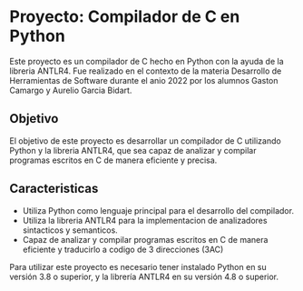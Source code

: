 # Proyecto: Compilador de C en Python

Este proyecto es un compilador de C hecho en Python con la ayuda de la libreria ANTLR4. Fue realizado en el contexto de la materia Desarrollo de Herramientas de Software durante el anio 2022 por los alumnos Gaston Camargo y Aurelio Garcia Bidart.

## Objetivo

El objetivo de este proyecto es desarrollar un compilador de C utilizando Python y la libreria ANTLR4, que sea capaz de analizar y compilar programas escritos en C de manera eficiente y precisa.

## Caracteristicas

- Utiliza Python como lenguaje principal para el desarrollo del compilador.
- Utiliza la libreria ANTLR4 para la implementacion de analizadores sintacticos y semanticos.
- Capaz de analizar y compilar programas escritos en C de manera eficiente y traducirlo a codigo de 3 direcciones (3AC)


Para utilizar este proyecto es necesario tener instalado Python en su versión 3.8 o superior, y la librería ANTLR4 en su versión 4.8 o superior.

